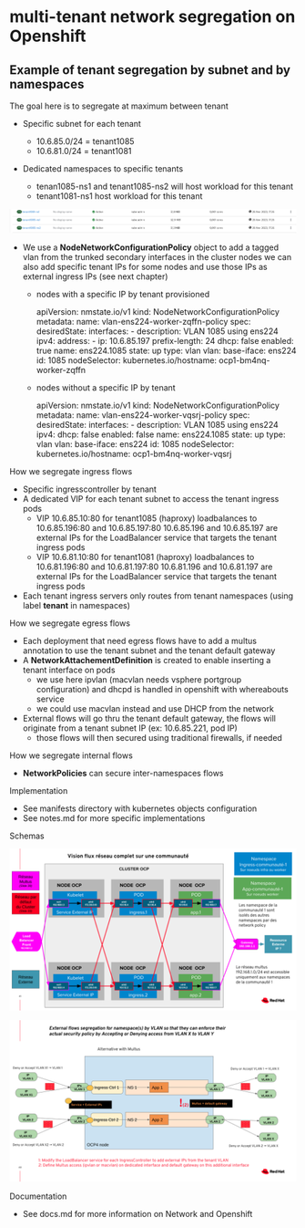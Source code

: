 # multi-tenant network segregation on Openshift

## Example of tenant segregation by subnet and by namespaces

The goal here is to segregate at maximum between tenant

 * Specific subnet for each tenant
   * 10.6.85.0/24 = tenant1085
   * 10.6.81.0/24 = tenant1081
   
 * Dedicated namespaces to specific tenants
   * tenan1085-ns1 and tenant1085-ns2 will host workload for this tenant
   * tenant1081-ns1 host workload for this tenant
 
 [![namespaces](https://github.com/fdavalo/multi-tenant-network-segregation/blob/main/tenant-ns.png?raw=true)](tenant-ns.png)
 
 * We use a **NodeNetworkConfigurationPolicy** object to add a tagged vlan from the trunked secondary interfaces in the cluster nodes
   we can also add specific tenant IPs for some nodes and use those IPs as external ingress IPs (see next chapter)
   
   * nodes with a specific IP by tenant provisioned 
   
        apiVersion: nmstate.io/v1
        kind: NodeNetworkConfigurationPolicy
        metadata:
          name: vlan-ens224-worker-zqffn-policy
        spec:
          desiredState:
            interfaces:
              - description: VLAN 1085 using ens224
                ipv4:
                  address:
                    - ip: 10.6.85.197
                      prefix-length: 24
                  dhcp: false
                  enabled: true
                name: ens224.1085
                state: up
                type: vlan
                vlan:
                  base-iface: ens224
                  id: 1085
          nodeSelector:
            kubernetes.io/hostname: ocp1-bm4nq-worker-zqffn   
   
   * nodes without a specific IP by tenant

        apiVersion: nmstate.io/v1
        kind: NodeNetworkConfigurationPolicy
        metadata:
          name: vlan-ens224-worker-vqsrj-policy
        spec:
          desiredState:
            interfaces:
              - description: VLAN 1085 using ens224
                ipv4:
                  dhcp: false
                  enabled: false
                name: ens224.1085
                state: up
                type: vlan
                vlan:
                  base-iface: ens224
                  id: 1085
          nodeSelector:
            kubernetes.io/hostname: ocp1-bm4nq-worker-vqsrj
    
How we segregate ingress flows

 * Specific ingresscontroller by tenant
 * A dedicated VIP for each tenant subnet to access the tenant ingress pods
   * VIP 10.6.85.10:80 for tenant1085 (haproxy) loadbalances to 10.6.85.196:80 and 10.6.85.197:80
     10.6.85.196 and 10.6.85.197 are external IPs for the LoadBalancer service that targets the tenant ingress pods  
   * VIP 10.6.81.10:80 for tenant1081 (haproxy) loadbalances to 10.6.81.196:80 and 10.6.81.197:80
     10.6.81.196 and 10.6.81.197 are external IPs for the LoadBalancer service that targets the tenant ingress pods
 * Each tenant ingress servers only routes from tenant namespaces (using label **tenant** in namespaces)

How we segregate egress flows

 * Each deployment that need egress flows have to add a multus annotation to use the tenant subnet and the tenant default gateway
 * A **NetworkAttachementDefinition** is created to enable inserting a tenant interface on pods
   * we use here ipvlan (macvlan needs vsphere portgroup configuration) and dhcpd is handled in openshift with whereabouts service
   * we could use macvlan instead and use DHCP from the network
 * External flows will go thru the tenant default gateway, the flows will originate from a tenant subnet IP (ex: 10.6.85.221, pod IP)
   * those flows will then secured using traditional firewalls, if needed

How we segregate internal flows

 * **NetworkPolicies** can secure inter-namespaces flows

Implementation

 * See manifests directory with kubernetes objects configuration
 * See notes.md for more specific implementations

Schemas

[![Schema 1](https://github.com/fdavalo/multi-tenant-network-segregation/blob/main/tenant-seg-flow1.png?raw=true)](tenant-seg-flow1.png)

[![Schema 2](https://github.com/fdavalo/multi-tenant-network-segregation/blob/main/tenant-seg-flow2.png?raw=true)](tenant-seg-flow2.png)

Documentation

 * See docs.md for more information on Network and Openshift
